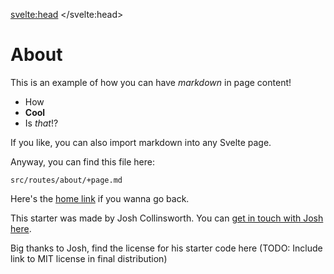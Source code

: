 <svelte:head>
	<title>About</title>
</svelte:head>

# About

This is an example of how you can have _markdown_ in page content!

- How
- **Cool**
- Is _that_!?

If you like, you can also import markdown into any Svelte page.

Anyway, you can find this file here:

```
src/routes/about/+page.md
```

Here's the [home link](/) if you wanna go back.


This starter was made by Josh Collinsworth. You can <a rel="external" href="https://joshcollinsworth.com/contact">get in touch with Josh here</a>.

Big thanks to Josh, find the license for his starter code here (TODO: Include link to MIT license in final distribution)

